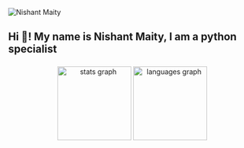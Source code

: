 ![Nishant Maity](https://github.com/user-attachments/assets/c2d53634-aeef-469c-858c-43c83b66127e)



  
<h2 align="left">Hi 👋! My name is Nishant Maity, I am a python specialist</h2>

###


<div align="center">
<img src="https://github-readme-stats.vercel.app/api?username=Nishant43S&hide_title=false&hide_rank=false&show_icons=true&include_all_commits=true&count_private=true&disable_animations=false&theme=dracula&locale=en&hide_border=false" height="150" alt="stats graph" />
<img src="https://github-readme-stats.vercel.app/api/top-langs?username=Nishant43S&locale=en&hide_title=false&layout=compact&card_width=320&langs_count=5&theme=dracula&hide_border=false" height="150"
  alt="languages graph"  />
</div>


###

